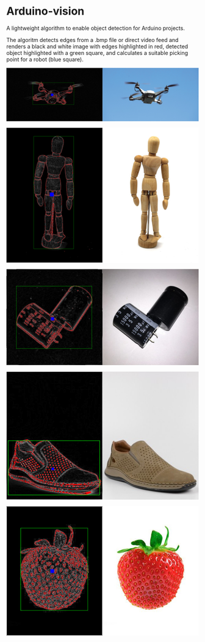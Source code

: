 # Arduino-vision
A lightweight algorithm to enable object detection for Arduino projects.

The algoritm detects edges from a .bmp file or direct video feed and renders
a black and white image with edges highlighted in red, detected object highlighted
with a green square, and calculates a suitable picking point for a robot (blue square).


![](images/Object%20Recognition-1.jpg)

![](images/Object%20Recognition-4.jpg)

![](images/Object%20Recognition-5.jpg)

![](images/Object%20Recognition-2.jpg)

![](images/Object%20Recognition-3.jpg)


